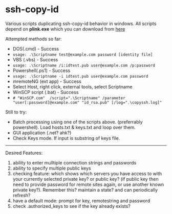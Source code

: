 ssh-copy-id
=======

Various scripts duplicating ssh-copy-id behavior in windows. All scripts depend on **plink.exe** which you can download from [here](http://the.earth.li/~sgtatham/putty/latest/x86/plink.exe)

Attempted methods so far:

- DOS(.cmd) - Success
 - `usage: .\Scriptname test@example.com password [identity file] `
- VBS (.vbs) - Success
 - `usage: .\Scriptname /i:idtest.pub user@example.com /p:password `
- Powershell(.ps1) - Success
 - `usage: .\Scriptname -i idtest.pub user@example.com password` 
- mremoteNG (ext app) - Success
 - Select Host, right click, external tools, select Scriptname 
- WinSCP script (.bat) - Success
 - `# "WinSCP.com"  /script=".\Scriptname" /parameter "user[:password]@example.com" "id_rsa.pub" [/log=".\copyssh.log]"` 

Still to try:

- Batch processing using one of the scripts above. (preferrably powershell). Load hosts.txt & keys.txt and loop over them.
- GUI application (.net? ahk?)
- Check Keys mode. If input is substring of keys file. 


---
Desired Features:

1. ability to enter mulltiple connection strings and passwords
1.   ability to specify multiple public keys
1.   checking feature: which shows which servers you have access to with your currently selected private key? or public key? (if public key then need to provide password for remote sites again, or use another known private key?). Remember this? maintain a state? and can periodically refresh?
1. have a default mode: prompt for key, remotestring and password
1. check .authorized_keys to see if the key already exists?